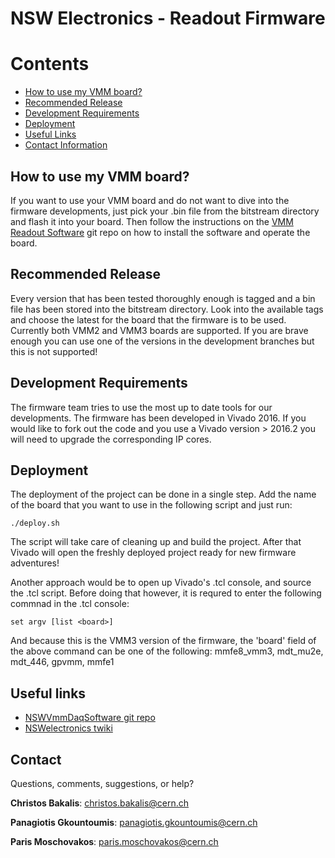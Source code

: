 # NSW Electronics - Readout Firmware

# Contents

* [How to use my VMM board?](#intro)
* [Recommended Release](#recommended-release)
* [Development Requirements](#development-requirements)
* [Deployment](#deployment)
* [Useful Links](#useful-links)
* [Contact Information](#contact)

## How to use my VMM board?
If you want to use your VMM board and do not want to dive into the firmware developments, just pick your .bin file from the bitstream directory and flash it into your board. Then follow the instructions on the [VMM Readout Software][1] git repo on how to install the software and operate the board.

## Recommended Release
Every version that has been tested thoroughly enough is tagged and a bin file has been stored into the bitstream directory. Look into the available tags and choose the latest for the board that the firmware is to be used. Currently both VMM2 and VMM3 boards are supported. If you are brave enough you can use one of the versions in the development branches but this is not supported!

## Development Requirements

The firmware team tries to use the most up to date tools for our developments. The firmware has been developed in Vivado 2016. If you would like to fork out the code and you use a Vivado version > 2016.2 you will need to upgrade the corresponding IP cores.

## Deployment
The deployment of the project can be done in a single step. Add the name of the board that you want to use in the following script and just run:

```
./deploy.sh
```

The script will take care of cleaning up and build the project. After that Vivado will open the freshly deployed project ready for new firmware adventures!

Another approach would be to open up Vivado's .tcl console, and source the .tcl script. Before doing that however, it is requred to enter the following commnad in the .tcl console:

```
set argv [list <board>]
```

And because this is the VMM3 version of the firmware, the 'board' field of the above command can be one of the following: mmfe8_vmm3, mdt_mu2e, mdt_446, gpvmm, mmfe1 

## Useful links

   * [NSWVmmDaqSoftware git repo][1]
   * [NSWelectronics twiki][2]

## Contact

Questions, comments, suggestions, or help?

**Christos Bakalis**: <christos.bakalis@cern.ch>

**Panagiotis Gkountoumis**: <panagiotis.gkountoumis@cern.ch>

**Paris Moschovakos**: <paris.moschovakos@cern.ch>

[1]: https://gitlab.cern.ch/NSWelectronics/vmm_readout_software
[2]: https://twiki.cern.ch/twiki/bin/viewauth/Atlas/NSWelectronics
